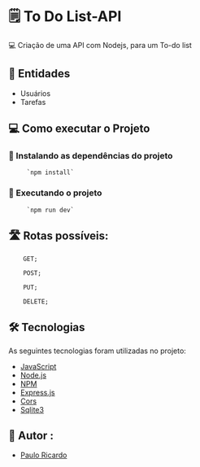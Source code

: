 # 🗒️ To Do List-API

💻 Criação de uma API com Nodejs, para um To-do list

## 👻 Entidades

- Usuários
- Tarefas

## 💻 Como executar o Projeto

### 📌 Instalando as dependências do projeto

         `npm install`

### 📌 Executando o projeto

         `npm run dev`

## 🛣️ Rotas possíveis:

        GET;

        POST;

        PUT;

        DELETE;

## 🛠️ Tecnologias

As seguintes tecnologias foram utilizadas no projeto:

- [JavaScript](https://developer.mozilla.org/pt-BR/docs/Web/JavaScript)
- [Node.js](https://nodejs.org/en/)
- [NPM](https://www.npmjs.com/)
- [Express.js](https://expressjs.com/pt-br/)
- [Cors](https://developer.mozilla.org/pt-BR/docs/Web/HTTP/CORS)
- [Sqlite3](https://www.npmjs.com/package/sqlite3)

## 🙍 Autor :

- [Paulo Ricardo](https://github.com/Paulo-oRicardo)
